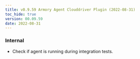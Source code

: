 ```yaml
---
title: v0.9.59 Armory Agent Clouddriver Plugin (2022-08-31)
toc_hide: true
version: 00.09.59
date: 2022-08-31
---
```


### Internal
- Check if agent is running during integration tests.
